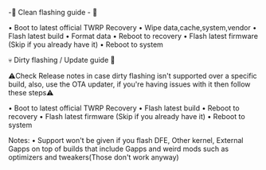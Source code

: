 -🧼 Clean flashing guide - 🧽

• Boot to latest official TWRP Recovery
• Wipe data,cache,system,vendor
• Flash latest build
• Format data
• Reboot to recovery
• Flash latest firmware (Skip if you already have it)
• Reboot to system

💀 Dirty flashing / Update guide 🧟

⚠️Check Release notes in case dirty flashing isn't supported over a specific build, also, use the OTA updater, if you're having issues with it then follow these steps⚠️

• Boot to latest official TWRP Recovery
• Flash latest build
• Reboot to recovery
• Flash latest firmware (Skip if you already have it)
• Reboot to system

Notes:
• Support won't be given if you flash DFE, Other kernel, External Gapps on top of builds that include Gapps and weird mods such as optimizers and tweakers(Those don't work anyway)
